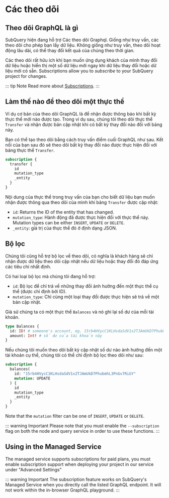 # Các theo dõi

## Theo dõi GraphQL là gì

SubQuery hiện đang hỗ trợ Các theo dõi Graphql. Giống như truy vấn, các theo dõi cho phép bạn lấy dữ liệu. Không giống như truy vấn, theo dõi hoạt động lâu dài, có thể thay đổi kết quả của chúng theo thời gian.

Các theo dõi rất hữu ích khi bạn muốn ứng dụng khách của mình thay đổi dữ liệu hoặc hiển thị một số dữ liệu mới ngay khi dữ liệu thay đổi hoặc dữ liệu mới có sẵn. Subscriptions allow you to _subscribe_ to your SubQuery project for changes.

::: tip Note Read more about [Subscriptions](https://www.apollographql.com/docs/react/data/subscriptions/). :::

## Làm thế nào để theo dõi một thực thể

Ví dụ cơ bản của theo dõi GraphQL là để nhận được thông báo khi bất kỳ thực thể mới nào được tạo. Trong ví dụ sau, chúng tôi theo dõi thực thể `Transfer` và nhận được bản cập nhật khi có bất kỳ thay đổi nào đối với bảng này.

Bạn có thể tạo theo dõi bằng cách truy vấn điểm cuối GraphQL như sau. Kết nối của bạn sau đó sẽ theo dõi bất kỳ thay đổi nào được thực hiện đối với bảng thực thể `Transfer`.

```graphql
subscription {
  transfer {
    id
    mutation_type
    _entity
  }
}
```

Nội dung của thực thể trong truy vấn của bạn cho biết dữ liệu bạn muốn nhận được thông qua theo dõi của mình khi bảng `Transfer` được cập nhật:

- `id`: Returns the ID of the entity that has changed.
- `mutation_type`: Hành động đã được thực hiện đối với thực thể này. Mutation types can be either `INSERT`, `UPDATE` or `DELETE`.
- `_entity`: giá trị của thực thể đó ở định dạng JSON.

## Bộ lọc

Chúng tôi cũng hỗ trợ bộ lọc về theo dõi, có nghĩa là khách hàng sẽ chỉ nhận được dữ liệu theo dõi cập nhật nếu dữ liệu hoặc thay đổi đó đáp ứng các tiêu chí nhất định.

Có hai loại bộ lọc mà chúng tôi đang hỗ trợ:

- `id`: Bộ lọc để chỉ trả về những thay đổi ảnh hưởng đến một thực thể cụ thể (được chỉ định bởi ID).
- `mutation_type`: Chỉ cùng một loại thay đổi được thực hiện sẽ trả về một bản cập nhật.

Giả sử chúng ta có một thực thể `Balances` và nó ghi lại số dư của mỗi tài khoản.

```graphql
type Balances {
  id: ID! # someone's account, eg. 15rb4HVycC1KLHsdaSdV1x2TJAmUkD7PhubmhL3PnGv7RiGY
  amount: Int! # số dư của tài khoản này
}
```

Nếu chúng tôi muốn theo dõi bất kỳ cập nhật số dư nào ảnh hưởng đến một tài khoản cụ thể, chúng tôi có thể chỉ định bộ lọc theo dõi như sau:

```graphql
subscription {
  balances(
    id: "15rb4HVycC1KLHsdaSdV1x2TJAmUkD7PhubmhL3PnGv7RiGY"
    mutation: UPDATE
  ) {
    id
    mutation_type
    _entity
  }
}
```

Note that the `mutation` filter can be one of `INSERT`, `UPDATE` or `DELETE`.

::: warning Important Please note that you must enable the `--subscription` flag on both the node and query service in order to use these functions. :::

## Using in the Managed Service

The managed service supports subscriptions for paid plans, you must enable subscription support when deploying your project in our service under "Advanced Settings"

::: warning Important
The subscription feature works on SubQuery's Managed Service when you directly call the listed GraphQL endpoint. It will not work within the in-browser GraphQL playground.
:::
